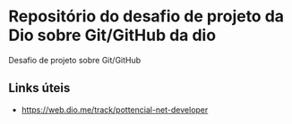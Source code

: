 # Repositório do desafio de projeto da Dio sobre Git/GitHub da dio
Desafio de projeto sobre Git/GitHub

## Links úteis
 - https://web.dio.me/track/pottencial-net-developer
